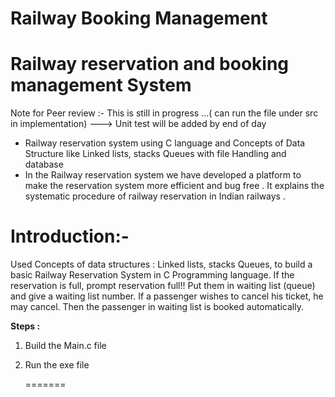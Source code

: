 
# Railway Booking Management 


# Railway reservation and booking management System 
Note for Peer review :- This is still in progress ...( can run the file under src in implementation) ---> Unit test will be added by end of day 
* Railway reservation system using C language and Concepts of Data Structure like Linked lists, stacks Queues  with file Handling and database
* In the Railway reservation system we have  developed a platform to make the reservation system more efficient and bug free . It explains the systematic procedure of railway reservation in Indian railways . 





# Introduction:-

Used Concepts of data structures : Linked lists, stacks Queues, to build a basic Railway Reservation System in C Programming language. If the reservation is full, prompt reservation full!! Put them in waiting list (queue) and give a waiting list number. If a passenger wishes to cancel his ticket, he may cancel. Then the passenger in waiting list is booked automatically.


**Steps :** 

1. Build the Main.c file 
2. Run the exe file 


   =======

